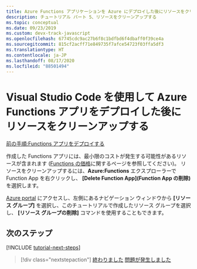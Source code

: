 ```yaml
---
title: Azure Functions アプリケーションを Azure にデプロイした後にリソースをクリーンアップする
description: チュートリアル パート 5、リソースをクリーンアップする
ms.topic: conceptual
ms.date: 09/23/2019
ms.custom: devx-track-javascript
ms.openlocfilehash: 67745cdc9ac27b6f8c1bdfbd6f4dbaff0f39ce4a
ms.sourcegitcommit: 815cf2acff71e849735f7afce54723f03ffa5df3
ms.translationtype: HT
ms.contentlocale: ja-JP
ms.lasthandoff: 08/17/2020
ms.locfileid: "88501494"
---
```

# <a name="clean-up-resources-after-deploying-an-azure-functions-app-with-visual-studio-code"></a>Visual Studio Code を使用して Azure Functions アプリをデプロイした後にリソースをクリーンアップする

[前の手順:Functions アプリをデプロイする](tutorial-vscode-serverless-node-04.md)

作成した Functions アプリには、最小限のコストが発生する可能性があるリソースが含まれます ([Functions の価格](https://azure.microsoft.com/pricing/details/functions/)に関するページを参照してください)。 リソースをクリーンアップするには、**Azure:Functions** エクスプローラーで Function App を右クリックし、 **[Delete Function App]\(Function App の削除\)** を選択します。

[Azure portal](https://portal.azure.com) にアクセスし、左側にあるナビゲーション ウィンドウから **[リソース グループ]** を選択し、このチュートリアルで作成したリソース グループを選択し、 **[リソース グループの削除]** コマンドを使用することもできます。

## <a name="next-steps"></a>次のステップ

[!INCLUDE [tutorial-next-steps](includes/tutorial-next-steps.md)]

> [!div class="nextstepaction"]
> [終わりました](node-howto-write-serverless-code.md) [問題が発生しました](https://www.research.net/r/PWZWZ52?tutorial=node-deployment-azurefunctions&step=clean-up-resources)
